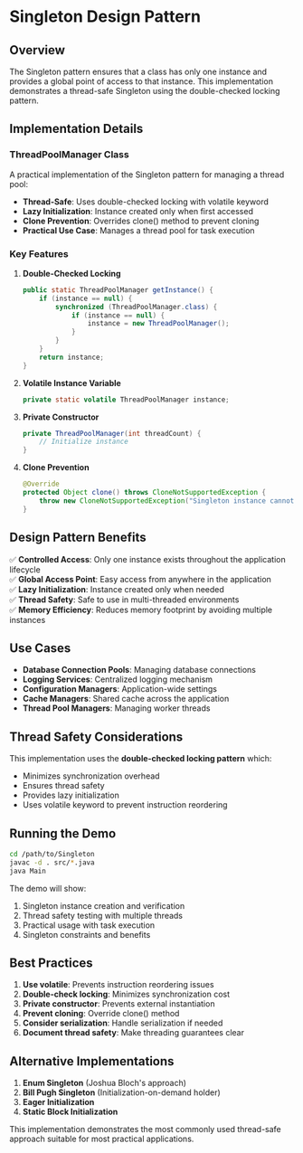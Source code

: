# Singleton Design Pattern

## Overview
The Singleton pattern ensures that a class has only one instance and provides a global point of access to that instance. This implementation demonstrates a thread-safe Singleton using the double-checked locking pattern.

## Implementation Details

### ThreadPoolManager Class
A practical implementation of the Singleton pattern for managing a thread pool:

- **Thread-Safe**: Uses double-checked locking with volatile keyword
- **Lazy Initialization**: Instance created only when first accessed
- **Clone Prevention**: Overrides clone() method to prevent cloning
- **Practical Use Case**: Manages a thread pool for task execution

### Key Features

1. **Double-Checked Locking**
   ```java
   public static ThreadPoolManager getInstance() {
       if (instance == null) {
           synchronized (ThreadPoolManager.class) {
               if (instance == null) {
                   instance = new ThreadPoolManager();
               }
           }
       }
       return instance;
   }
   ```

2. **Volatile Instance Variable**
   ```java
   private static volatile ThreadPoolManager instance;
   ```

3. **Private Constructor**
   ```java
   private ThreadPoolManager(int threadCount) {
       // Initialize instance
   }
   ```

4. **Clone Prevention**
   ```java
   @Override
   protected Object clone() throws CloneNotSupportedException {
       throw new CloneNotSupportedException("Singleton instance cannot be cloned");
   }
   ```

## Design Pattern Benefits

✅ **Controlled Access**: Only one instance exists throughout the application lifecycle  
✅ **Global Access Point**: Easy access from anywhere in the application  
✅ **Lazy Initialization**: Instance created only when needed  
✅ **Thread Safety**: Safe to use in multi-threaded environments  
✅ **Memory Efficiency**: Reduces memory footprint by avoiding multiple instances  

## Use Cases

- **Database Connection Pools**: Managing database connections
- **Logging Services**: Centralized logging mechanism
- **Configuration Managers**: Application-wide settings
- **Cache Managers**: Shared cache across the application
- **Thread Pool Managers**: Managing worker threads

## Thread Safety Considerations

This implementation uses the **double-checked locking pattern** which:
- Minimizes synchronization overhead
- Ensures thread safety
- Provides lazy initialization
- Uses volatile keyword to prevent instruction reordering

## Running the Demo

```bash
cd /path/to/Singleton
javac -d . src/*.java
java Main
```

The demo will show:
1. Singleton instance creation and verification
2. Thread safety testing with multiple threads
3. Practical usage with task execution
4. Singleton constraints and benefits

## Best Practices

1. **Use volatile**: Prevents instruction reordering issues
2. **Double-check locking**: Minimizes synchronization cost
3. **Private constructor**: Prevents external instantiation
4. **Prevent cloning**: Override clone() method
5. **Consider serialization**: Handle serialization if needed
6. **Document thread safety**: Make threading guarantees clear

## Alternative Implementations

1. **Enum Singleton** (Joshua Bloch's approach)
2. **Bill Pugh Singleton** (Initialization-on-demand holder)
3. **Eager Initialization**
4. **Static Block Initialization**

This implementation demonstrates the most commonly used thread-safe approach suitable for most practical applications.
